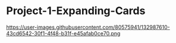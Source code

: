 # Project-1-Expanding-Cards
https://user-images.githubusercontent.com/80575941/132987610-43cd6542-30f1-4f48-b31f-e45afab0ce70.png
